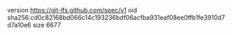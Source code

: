 version https://git-lfs.github.com/spec/v1
oid sha256:cd0c82168bd066c14c193236bdf06acfba931eaf08ee0ffb1fe3910d7d7a10e6
size 6677
